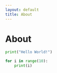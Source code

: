 ```yaml
---
layout: default
title: About
---
```

# About

```python
print("Hello World!")

for i in range(10):
    print(i)
```